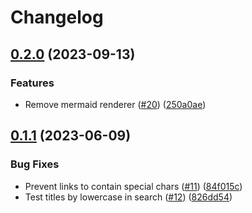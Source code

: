 # Changelog

## [0.2.0](https://github.com/nandenjin/tsukimi/compare/v0.1.1...v0.2.0) (2023-09-13)


### Features

* Remove mermaid renderer ([#20](https://github.com/nandenjin/tsukimi/issues/20)) ([250a0ae](https://github.com/nandenjin/tsukimi/commit/250a0ae42d8d5ec5ab16d1f512ddc6fdb9783d23))

## [0.1.1](https://github.com/nandenjin/tsukimi/compare/v0.1.0...v0.1.1) (2023-06-09)


### Bug Fixes

* Prevent links to contain special chars ([#11](https://github.com/nandenjin/tsukimi/issues/11)) ([84f015c](https://github.com/nandenjin/tsukimi/commit/84f015c2131d4d7b53073aad98c93c74a642d72d))
* Test titles by lowercase in search ([#12](https://github.com/nandenjin/tsukimi/issues/12)) ([826dd54](https://github.com/nandenjin/tsukimi/commit/826dd546ca9fdc0c7d21586d8ea3bf132561c1f7))
